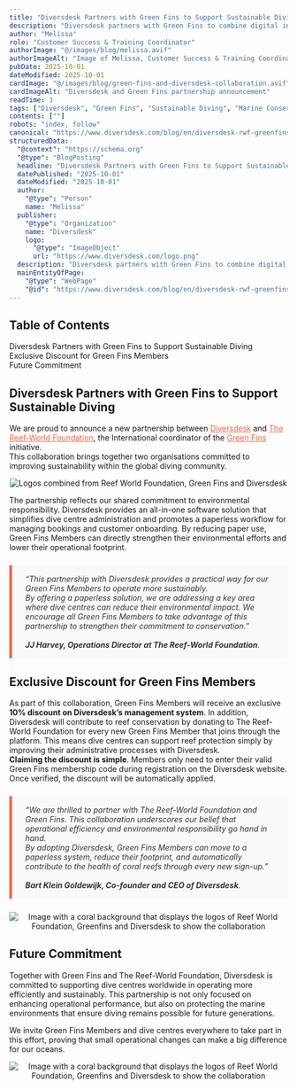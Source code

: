 ```yaml
---
title: "Diversdesk Partners with Green Fins to Support Sustainable Diving"
description: "Diversdesk partners with Green Fins to combine digital innovation and environmental expertise, supporting sustainable diving practices worldwide."
author: "Melissa" 
role: "Customer Success & Training Coordinator"
authorImage: "@/images/blog/melissa.avif" 
authorImageAlt: "Image of Melissa, Customer Success & Training Coordinator" 
pubDate: 2025-10-01
dateModified: 2025-10-01
cardImage: "@/images/blog/green-fins-and-diversdesk-collaboration.avif"
cardImageAlt: "Diversdesk and Green Fins partnership announcement"
readTime: 3
tags: ["Diversdesk", "Green Fins", "Sustainable Diving", "Marine Conservation", "Dive Centre Software", "Paperless Dive Centre"]
contents: [""]
robots: "index, follow"
canonical: "https://www.diversdesk.com/blog/en/diversdesk-rwf-greenfins-partnership"
structuredData:
  "@context": "https://schema.org"
  "@type": "BlogPosting"
  headline: "Diversdesk Partners with Green Fins to Support Sustainable Diving"
  datePublished: "2025-10-01"
  dateModified: "2025-10-01"
  author:
    "@type": "Person"
    name: "Melissa"
  publisher:
    "@type": "Organization"
    name: "Diversdesk"
    logo:
      "@type": "ImageObject"
      url: "https://www.diversdesk.com/logo.png"
  description: "Diversdesk partners with Green Fins to combine digital innovation and environmental expertise, supporting sustainable diving practices worldwide." 
  mainEntityOfPage: 
    "@type": "WebPage"
    "@id": "https://www.diversdesk.com/blog/en/diversdesk-rwf-greenfins-partnership"
---
```



<!-- Table of Contents -->
<nav id="toc" class="mb-8">
  <h2 class="text-xl font-bold mb-3">Table of Contents</h2>
  <ul class="space-y-2 text-neutral-600 dark:text-neutral-400">
    <li><a href="#diversdesk-partners-with-green-fins-to-support-sustainable-diving" class="hover:text-neutral-800 dark:hover:text-neutral-200">Diversdesk Partners with Green Fins to Support Sustainable Diving</a></li>
    <li><a href="#exclusive-discount-for-green-fins-members" class="hover:text-neutral-800 dark:hover:text-neutral-200">Exclusive Discount for Green Fins Members</a></li>
    <li><a href="#future-commitment" class="hover:text-neutral-800 dark:hover:text-neutral-200">Future Commitment</a></li>
  </ul>
</nav>

<h2 id="diversdesk-partners-with-green-fins-to-support-sustainable-diving" class="section-heading">Diversdesk Partners with Green Fins to Support Sustainable Diving</h2>
<p>
We are proud to announce a new partnership between <a href="https://www.diversdesk.com/" target="_blank" rel="noopener noreferrer" style="color:#F86545">Diversdesk</a> and <a href="https://reef-world.org/" target="_blank" rel="noopener noreferrer" style="color:#F86545">The Reef-World Foundation</a>, the International coordinator of the <a href="https://greenfins.net/" target="_blank" rel="noopener noreferrer" style="color:#F86545">Green Fins</a> initiative. <br>
This collaboration brings together two organisations committed to improving sustainability within the global diving community.
</p>

<div style="text-align: center;">
  <img 
    src="/images/logos-partnership.avif" 
    alt="Logos combined from Reef World Foundation, Green Fins and Diversdesk"
    class="w-full md:w-full mx-auto"
  />
</div>

<p>
The partnership reflects our shared commitment to environmental responsibility. Diversdesk provides an all-in-one software solution that simplifies dive centre administration and promotes a paperless workflow for managing bookings and customer onboarding. By reducing paper use, Green Fins Members can directly strengthen their environmental efforts and lower their operational footprint.
</p>

<p>
<blockquote>
“This partnership with Diversdesk provides a practical way for our Green Fins Members to operate more sustainably. <br> By offering a paperless solution, we are addressing a key area where dive centres can reduce their environmental impact. We encourage all Green Fins Members to take advantage of this partnership to strengthen their commitment to conservation.”
<br><br><strong>JJ Harvey, Operations Director at The Reef-World Foundation</strong>.
</blockquote>
</p>

<h2 id="exclusive-discount-for-green-fins-members" class="section-heading">Exclusive Discount for Green Fins Members</h2>
<p>
As part of this collaboration, Green Fins Members will receive an exclusive <strong>10% discount on Diversdesk’s management system</strong>. In addition, Diversdesk will contribute to reef conservation by donating to The Reef-World Foundation for every new Green Fins Member that joins through the platform. This means dive centres can support reef protection simply by improving their administrative processes with Diversdesk. <br>
<strong>Claiming the discount is simple</strong>. Members only need to enter their valid Green Fins membership code during registration on the Diversdesk website. Once verified, the discount will be automatically applied.  
</p>
<p>
<blockquote>
“We are thrilled to partner with The Reef-World Foundation and Green Fins. This collaboration underscores our belief that operational efficiency and environmental responsibility go hand in hand. <br> By adopting Diversdesk, Green Fins Members can move to a paperless system, reduce their footprint, and automatically contribute to the health of coral reefs through every new sign-up.”
<br><br><strong>Bart Klein Goldewijk, Co-founder and CEO of Diversdesk</strong>.
</blockquote>
</p>

<div style="text-align: center;">
  <img 
    src="/images/paperless-customer-onboarding.avif" 
    alt="Image with a coral background that displays the logos of Reef World Foundation, Greenfins and Diversdesk to show the collaboration"
    class="w-full md:w-full mx-auto"
  />
</div>

<h2 id="future-commitment" class="section-heading">Future Commitment</h2>
<p>
Together with Green Fins and The Reef-World Foundation, Diversdesk is committed to supporting dive centres worldwide in operating more efficiently and sustainably. This partnership is not only focused on enhancing operational performance, but also on protecting the marine environments that ensure diving remains possible for future generations.
</p>
<p>
We invite Green Fins Members and dive centres everywhere to take part in this effort, proving that small operational changes can make a big difference for our oceans.
</p>

<div style="text-align: center;">
  <img 
    src="/images/diversdesk-collaboration-with-green-fins-and-reef-world.avif" 
    alt="Image with a coral background that displays the logos of Reef World Foundation, Greenfins and Diversdesk to show the collaboration"
    class="w-full md:w-full mx-auto"
  />
</div>

<style>
  /* CSS to make the quote stand out */
  blockquote {
    /* Separates the quote from the surrounding text */
    margin: 1.5rem 0; 
    padding: 1rem 1.5rem; /* Space inside the box */
    
    /* The visual element */
    border-left: 5px solid #F86545; /* Use your brand color */
    background-color: #f9f9f9; /* Light gray background */
    
    /* Make the text slightly different */
    font-style: italic;
    color: #333;
  }
</style>